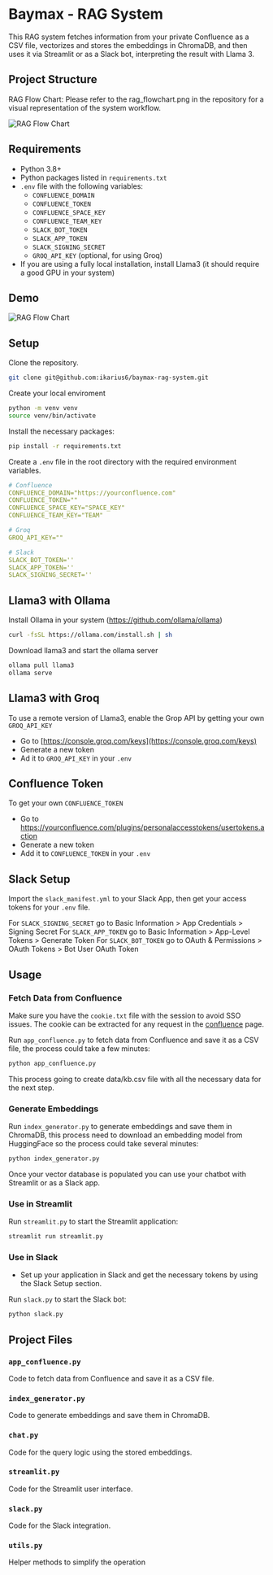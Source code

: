 # Baymax - RAG System

This RAG system fetches information from your private Confluence as a CSV file, vectorizes and stores the embeddings in ChromaDB, and then uses it via Streamlit or as a Slack bot, interpreting the result with Llama 3.

## Project Structure

RAG Flow Chart: Please refer to the rag_flowchart.png in the repository for a visual representation of the system workflow. 

![RAG Flow Chart](./rag_flowchart.png)

## Requirements

- Python 3.8+
- Python packages listed in `requirements.txt`
- `.env` file with the following variables:
  - `CONFLUENCE_DOMAIN`
  - `CONFLUENCE_TOKEN`
  - `CONFLUENCE_SPACE_KEY`
  - `CONFLUENCE_TEAM_KEY`
  - `SLACK_BOT_TOKEN`
  - `SLACK_APP_TOKEN`
  - `SLACK_SIGNING_SECRET`
  - `GROQ_API_KEY` (optional, for using Groq)
- If you are using a fully local installation, install Llama3 (it should require a good GPU in your system)

## Demo

![RAG Flow Chart](./baymax_1.gif)

## Setup

Clone the repository.

```sh
git clone git@github.com:ikarius6/baymax-rag-system.git
```

Create your local enviroment
```sh
python -m venv venv
source venv/bin/activate
```

Install the necessary packages:
```sh
pip install -r requirements.txt
```

Create a `.env` file in the root directory with the required environment variables.

```yml
# Confluence
CONFLUENCE_DOMAIN="https://yourconfluence.com"
CONFLUENCE_TOKEN=""
CONFLUENCE_SPACE_KEY="SPACE_KEY"
CONFLUENCE_TEAM_KEY="TEAM"

# Groq
GROQ_API_KEY=""

# Slack
SLACK_BOT_TOKEN=''
SLACK_APP_TOKEN=''
SLACK_SIGNING_SECRET=''
```

## Llama3 with Ollama

Install Ollama in your system
(https://github.com/ollama/ollama)

```sh
curl -fsSL https://ollama.com/install.sh | sh
```

Download llama3 and start the ollama server
```sh
ollama pull llama3
ollama serve
```

## Llama3 with Groq

To use a remote version of Llama3, enable the Grop API by getting your own `GROQ_API_KEY`
- Go to [https://console.groq.com/keys](https://console.groq.com/keys)
- Generate a new token
- Ad it to `GROQ_API_KEY` in your `.env` 

## Confluence Token

To get your own `CONFLUENCE_TOKEN`

- Go to https://yourconfluence.com/plugins/personalaccesstokens/usertokens.action
- Generate a new token
- Add it to `CONFLUENCE_TOKEN` in your `.env`

## Slack Setup

Import the `slack_manifest.yml` to your Slack App, then get your access tokens for your `.env` file.

For `SLACK_SIGNING_SECRET` go to Basic Information > App Credentials > Signing Secret
For `SLACK_APP_TOKEN` go to Basic Information > App-Level Tokens > Generate Token
For `SLACK_BOT_TOKEN` go to OAuth & Permissions > OAuth Tokens > Bot User OAuth Token

## Usage

### Fetch Data from Confluence

Make sure you have the `cookie.txt` file with the session to avoid SSO issues. The cookie can be extracted for any request in the [confluence](https:/yourconfluence.com) page.

Run `app_confluence.py` to fetch data from Confluence and save it as a CSV file, the process could take a few minutes:

```sh
python app_confluence.py
```

This process going to create data/kb.csv file with all the necessary data for the next step.

### Generate Embeddings

Run `index_generator.py` to generate embeddings and save them in ChromaDB, this process need to download an embedding model from HuggingFace so the process could take several minutes:

```sh
python index_generator.py
```

Once your vector database is populated you can use your chatbot with Streamlit or as a Slack app.

### Use in Streamlit

Run `streamlit.py` to start the Streamlit application:

```sh
streamlit run streamlit.py
```

### Use in Slack

- Set up your application in Slack and get the necessary tokens by using the Slack Setup section.

Run `slack.py` to start the Slack bot:

```sh
python slack.py
```

## Project Files

### `app_confluence.py`
Code to fetch data from Confluence and save it as a CSV file.

### `index_generator.py`
Code to generate embeddings and save them in ChromaDB.

### `chat.py`
Code for the query logic using the stored embeddings.

### `streamlit.py`
Code for the Streamlit user interface.

### `slack.py`
Code for the Slack integration.

### `utils.py`
Helper methods to simplify the operation
